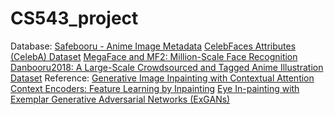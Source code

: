 # CS543_project
Database: [Safebooru - Anime Image Metadata](https://www.kaggle.com/alamson/safebooru/version/1)
          [CelebFaces Attributes (CelebA) Dataset](https://www.kaggle.com/jessicali9530/celeba-dataset)
          [MegaFace and MF2: Million-Scale Face Recognition](http://megaface.cs.washington.edu/)
          [Danbooru2018: A Large-Scale Crowdsourced and Tagged Anime Illustration Dataset](https://www.gwern.net/Danbooru2018)
Reference: [Generative Image Inpainting with Contextual Attention](https://github.com/JiahuiYu/generative_inpainting/)
           [Context Encoders: Feature Learning by Inpainting](https://github.com/pathak22/context-encoder)
           [Eye In-painting with Exemplar Generative Adversarial Networks (ExGANs)](https://bdol.github.io/exemplar_gans/)
